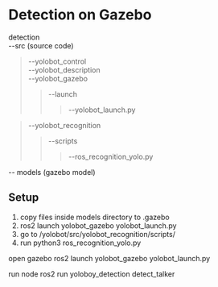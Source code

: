 # Detection on Gazebo

detection <br />
--src (source code)  <br />
> --yolobot_control  <br />
  --yolobot_description  <br />
  --yolobot_gazebo   <br />
  >> --launch <br />
  >>> --yolobot_launch.py  <br />
 
 > --yolobot_recognition <br />
  >>--scripts  <br />
  >>> --ros_recognition_yolo.py  <br />
  
 -- models (gazebo model) <br />
 
 ## Setup
 1. copy files inside models directory to .gazebo <br/>
 2. ros2 launch yolobot_gazebo yolobot_launch.py <br/>
 3. go to /yolobot/src/yolobot_recognition/scripts/ <br/>
 4. run python3 ros_recognition_yolo.py </br>

open gazebo
ros2 launch yolobot_gazebo yolobot_launch.py

run node
ros2 run yoloboy_detection detect_talker
